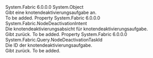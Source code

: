 <Type Name="NodeDeactivationTask" FullName="System.Fabric.Query.NodeDeactivationTask">
  <TypeSignature Language="C#" Value="public sealed class NodeDeactivationTask" />
  <TypeSignature Language="ILAsm" Value=".class public auto ansi sealed beforefieldinit NodeDeactivationTask extends System.Object" />
  <TypeSignature Language="DocId" Value="T:System.Fabric.Query.NodeDeactivationTask" />
  <TypeSignature Language="VB.NET" Value="Public NotInheritable Class NodeDeactivationTask" />
  <TypeSignature Language="F#" Value="type NodeDeactivationTask = class" />
  <AssemblyInfo>
    <AssemblyName>System.Fabric</AssemblyName>
    <AssemblyVersion>6.0.0.0</AssemblyVersion>
  </AssemblyInfo>
  <Base>
    <BaseTypeName>System.Object</BaseTypeName>
  </Base>
  <Interfaces />
  <Docs>
    <summary>
      <para>Gibt eine knotendeaktivierungsaufgabe an.</para>
    </summary>
    <remarks>To be added.</remarks>
  </Docs>
  <Members>
    <Member MemberName="Intent">
      <MemberSignature Language="C#" Value="public System.Fabric.NodeDeactivationIntent Intent { get; }" />
      <MemberSignature Language="ILAsm" Value=".property instance valuetype System.Fabric.NodeDeactivationIntent Intent" />
      <MemberSignature Language="DocId" Value="P:System.Fabric.Query.NodeDeactivationTask.Intent" />
      <MemberSignature Language="VB.NET" Value="Public ReadOnly Property Intent As NodeDeactivationIntent" />
      <MemberSignature Language="F#" Value="member this.Intent : System.Fabric.NodeDeactivationIntent" Usage="System.Fabric.Query.NodeDeactivationTask.Intent" />
      <MemberType>Property</MemberType>
      <AssemblyInfo>
        <AssemblyName>System.Fabric</AssemblyName>
        <AssemblyVersion>6.0.0.0</AssemblyVersion>
      </AssemblyInfo>
      <ReturnValue>
        <ReturnType>System.Fabric.NodeDeactivationIntent</ReturnType>
      </ReturnValue>
      <Docs>
        <summary>
          <para>Die knotendeaktivierungsabsicht für knotendeaktivierungsaufgabe.</para>
        </summary>
        <value>
          <para>Gibt <see cref="T:System.Fabric.NodeDeactivationIntent" />zurück.</para>
        </value>
        <remarks>To be added.</remarks>
      </Docs>
    </Member>
    <Member MemberName="TaskId">
      <MemberSignature Language="C#" Value="public System.Fabric.Query.NodeDeactivationTaskId TaskId { get; }" />
      <MemberSignature Language="ILAsm" Value=".property instance class System.Fabric.Query.NodeDeactivationTaskId TaskId" />
      <MemberSignature Language="DocId" Value="P:System.Fabric.Query.NodeDeactivationTask.TaskId" />
      <MemberSignature Language="VB.NET" Value="Public ReadOnly Property TaskId As NodeDeactivationTaskId" />
      <MemberSignature Language="F#" Value="member this.TaskId : System.Fabric.Query.NodeDeactivationTaskId" Usage="System.Fabric.Query.NodeDeactivationTask.TaskId" />
      <MemberType>Property</MemberType>
      <AssemblyInfo>
        <AssemblyName>System.Fabric</AssemblyName>
        <AssemblyVersion>6.0.0.0</AssemblyVersion>
      </AssemblyInfo>
      <ReturnValue>
        <ReturnType>System.Fabric.Query.NodeDeactivationTaskId</ReturnType>
      </ReturnValue>
      <Docs>
        <summary>
          <para>Die ID der knotendeaktivierungsaufgabe.</para>
        </summary>
        <value>
          <para>Gibt <see cref="T:System.Fabric.Query.NodeDeactivationTaskId" />zurück.</para>
        </value>
        <remarks>To be added.</remarks>
      </Docs>
    </Member>
  </Members>
</Type>